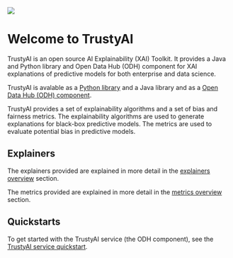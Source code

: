 ![](/assets/banner.svg)

# Welcome to TrustyAI

TrustyAI is an open source AI Explainability (XAI) Toolkit. It provides a Java and Python library and Open Data Hub (ODH) component for XAI explanations of predictive models for both enterprise and data science.

TrustyAI is avalable as a [Python library](python/index.md) and a Java library and as a [Open Data Hub (ODH) component](service/index.md).

TrustyAI provides a set of explainability algorithms and a set of bias and fairness metrics. The explainability algorithms are used to generate explanations for black-box predictive models. The metrics are used to evaluate potential bias in predictive models.

## Explainers

The explainers provided are explained in more detail in the [explainers overview](algorithms/explainers/index.md) section.

The metrics provided are explained in more detail in the [metrics overview](algorithms/metrics/index.md) section.

## Quickstarts

To get started with the TrustyAI service (the ODH component), see the [TrustyAI service quickstart](service/quickstart.md).